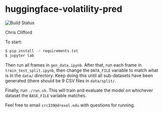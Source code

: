 # huggingface-volatility-pred
![Build Status](https://codebuild.us-east-1.amazonaws.com/badges?uuid=eyJlbmNyeXB0ZWREYXRhIjoiUkhMc2FCeXNuWDJzR0ovaURNRmRFcW9XTEFsajRMVUJ1RGFaTVd3V3ZhckZKdmFKdXFUMkNZWXgyZUl1ZU1HZGtlTi9uY0VLb0pnb1FjdEloanlmeEpVPSIsIml2UGFyYW1ldGVyU3BlYyI6IjJXMUVHTitMSEVCWXFJN0ciLCJtYXRlcmlhbFNldFNlcmlhbCI6MX0%3D&branch=main)

Chris Clifford

To start:
```bash
$ pip install -r requirements.txt
$ jupyter lab
```

Then run all frames in `gen_data.ipynb`.
After that, run each frame in `train_test_split.ipynb`, then change the `DATA_FILE` variable to match what is in the `data/` directory.
Keep doing this until all sub-datasets have been generated (there should be 9 CSV files in `data/split/`.

Finally, run `./run.sh`. This will train and evaluate the model on whichever dataset the `BASE_FILE` variable matches.

Feel free to email `crc339@drexel.edu` with questions for running.
